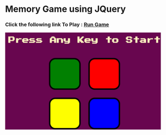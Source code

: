 # Memory Game using JQuery

### Click the following link To Play :  [Run Game](https://amaniabedalraheem.github.io/MemoryGame1/)

![Demo](images/MEMORY.gif)



